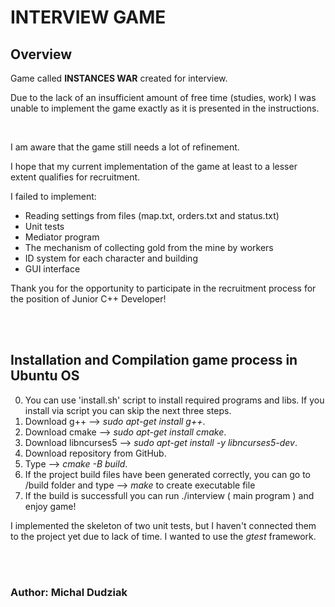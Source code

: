 # INTERVIEW GAME


## Overview

Game called **INSTANCES WAR** created for interview.

Due to the lack of an insufficient amount of free time (studies, work) I was unable to implement the game exactly as 
it is presented in the instructions.

<br/>


I am aware that the game still needs a lot of refinement.

I hope that my current implementation of the game at least to a lesser extent qualifies for recruitment.

I failed to implement:

- Reading settings from files (map.txt, orders.txt and status.txt)
- Unit tests
- Mediator program
- The mechanism of collecting gold from the mine by workers
- ID system for each character and building
- GUI interface


Thank you for the opportunity to participate in the recruitment process for the position of Junior C++ Developer!

<br/>
<br/>

## Installation and Compilation game process in Ubuntu OS

0. You can use 'install.sh' script to install required programs and libs. If you install via script you can skip the next three steps.
1. Download g++ --> *sudo apt-get install g++*.
2. Download cmake --> *sudo apt-get install cmake*.
3. Download libncurses5 --> *sudo apt-get install -y libncurses5-dev*.
4. Download repository from GitHub.
5. Type --> *cmake -B build*.
6. If the project build files have been generated correctly, you can go to /build folder and type --> *make* to create executable file
7. If the build is successfull you can run ./interview ( main program ) and enjoy game!


I implemented the skeleton of two unit tests, but I haven't connected them to the project yet due to lack of time.
I wanted to use the *gtest* framework.

<br/>
<br/>

### Author: Michal Dudziak